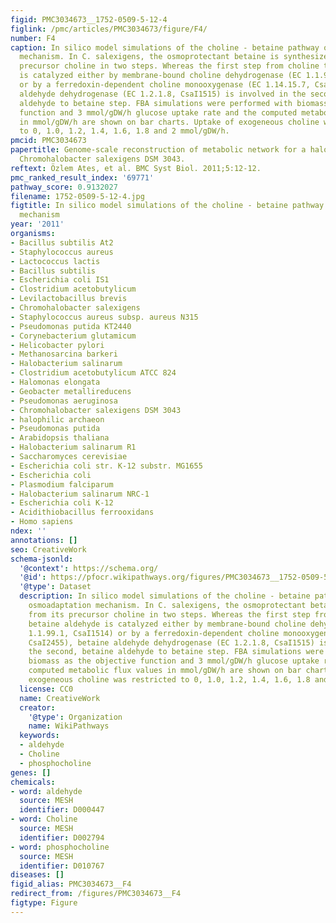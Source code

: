 ```yaml
---
figid: PMC3034673__1752-0509-5-12-4
figlink: /pmc/articles/PMC3034673/figure/F4/
number: F4
caption: In silico model simulations of the choline - betaine pathway of the osmoadaptation
  mechanism. In C. salexigens, the osmoprotectant betaine is synthesized from its
  precursor choline in two steps. Whereas the first step from choline to betaine aldehyde
  is catalyzed either by membrane-bound choline dehydrogenase (EC 1.1.99.1, CsaI1514)
  or by a ferredoxin-dependent choline monooxygenase (EC 1.14.15.7, CsaI2455), betaine
  aldehyde dehydrogenase (EC 1.2.1.8, CsaI1515) is involved in the second, betaine
  aldehyde to betaine step. FBA simulations were performed with biomass as the objective
  function and 3 mmol/gDW/h glucose uptake rate and the computed metabolic flux values
  in mmol/gDW/h are shown on bar charts. Uptake of exogeneous choline was restricted
  to 0, 1.0, 1.2, 1.4, 1.6, 1.8 and 2 mmol/gDW/h.
pmcid: PMC3034673
papertitle: Genome-scale reconstruction of metabolic network for a halophilic extremophile,
  Chromohalobacter salexigens DSM 3043.
reftext: Özlem Ates, et al. BMC Syst Biol. 2011;5:12-12.
pmc_ranked_result_index: '69771'
pathway_score: 0.9132027
filename: 1752-0509-5-12-4.jpg
figtitle: In silico model simulations of the choline - betaine pathway of the osmoadaptation
  mechanism
year: '2011'
organisms:
- Bacillus subtilis At2
- Staphylococcus aureus
- Lactococcus lactis
- Bacillus subtilis
- Escherichia coli IS1
- Clostridium acetobutylicum
- Levilactobacillus brevis
- Chromohalobacter salexigens
- Staphylococcus aureus subsp. aureus N315
- Pseudomonas putida KT2440
- Corynebacterium glutamicum
- Helicobacter pylori
- Methanosarcina barkeri
- Halobacterium salinarum
- Clostridium acetobutylicum ATCC 824
- Halomonas elongata
- Geobacter metallireducens
- Pseudomonas aeruginosa
- Chromohalobacter salexigens DSM 3043
- halophilic archaeon
- Pseudomonas putida
- Arabidopsis thaliana
- Halobacterium salinarum R1
- Saccharomyces cerevisiae
- Escherichia coli str. K-12 substr. MG1655
- Escherichia coli
- Plasmodium falciparum
- Halobacterium salinarum NRC-1
- Escherichia coli K-12
- Acidithiobacillus ferrooxidans
- Homo sapiens
ndex: ''
annotations: []
seo: CreativeWork
schema-jsonld:
  '@context': https://schema.org/
  '@id': https://pfocr.wikipathways.org/figures/PMC3034673__1752-0509-5-12-4.html
  '@type': Dataset
  description: In silico model simulations of the choline - betaine pathway of the
    osmoadaptation mechanism. In C. salexigens, the osmoprotectant betaine is synthesized
    from its precursor choline in two steps. Whereas the first step from choline to
    betaine aldehyde is catalyzed either by membrane-bound choline dehydrogenase (EC
    1.1.99.1, CsaI1514) or by a ferredoxin-dependent choline monooxygenase (EC 1.14.15.7,
    CsaI2455), betaine aldehyde dehydrogenase (EC 1.2.1.8, CsaI1515) is involved in
    the second, betaine aldehyde to betaine step. FBA simulations were performed with
    biomass as the objective function and 3 mmol/gDW/h glucose uptake rate and the
    computed metabolic flux values in mmol/gDW/h are shown on bar charts. Uptake of
    exogeneous choline was restricted to 0, 1.0, 1.2, 1.4, 1.6, 1.8 and 2 mmol/gDW/h.
  license: CC0
  name: CreativeWork
  creator:
    '@type': Organization
    name: WikiPathways
  keywords:
  - aldehyde
  - Choline
  - phosphocholine
genes: []
chemicals:
- word: aldehyde
  source: MESH
  identifier: D000447
- word: Choline
  source: MESH
  identifier: D002794
- word: phosphocholine
  source: MESH
  identifier: D010767
diseases: []
figid_alias: PMC3034673__F4
redirect_from: /figures/PMC3034673__F4
figtype: Figure
---
```

